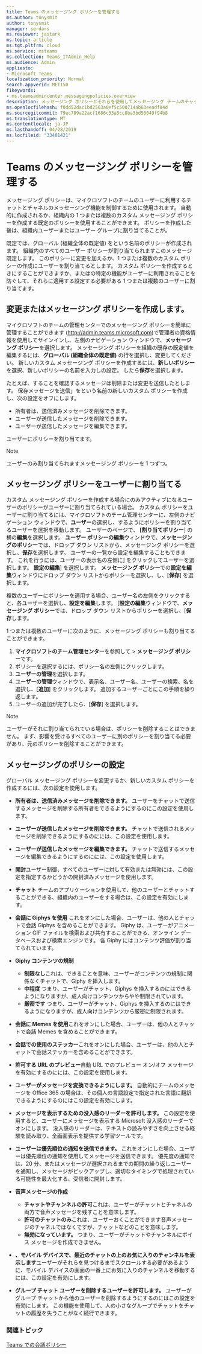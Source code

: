 ```yaml
---
title: Teams のメッセージング ポリシーを管理する
ms.author: tonysmit
author: tonysmit
manager: serdars
ms.reviewer: jastark
ms.topic: article
ms.tgt.pltfrm: cloud
ms.service: msteams
ms.collection: Teams_ITAdmin_Help
ms.audience: Admin
appliesto:
- Microsoft Teams
localization_priority: Normal
search.appverid: MET150
f1keywords:
- ms.teamsadmincenter.messagingpolicies.overview
description: メッセージング ポリシーとそれらを使用してメッセージング チームのチャットを制御する方法について説明します。
ms.openlocfilehash: f0dd52dac1bd2563a0ef5c500714ab63eeadf84d
ms.sourcegitcommit: 79ec789a22acf1686c33a5cc8ba3bd50049f94b8
ms.translationtype: MT
ms.contentlocale: ja-JP
ms.lasthandoff: 04/28/2019
ms.locfileid: "33401421"
---
```

# <a name="manage-messaging-policies-in-teams"></a>Teams のメッセージング ポリシーを管理する

<!--- Add zone marker here--->

メッセージング ポリシーは、マイクロソフトのチームのユーザーに利用するチャットとチャネルのメッセージング機能を制御するために使用されます。 自動的に作成されるか、組織内の 1 つまたは複数のカスタム メッセージング ポリシーを作成する既定のポリシーを使用することができます。 ポリシーを作成した後は、組織内ユーザーまたはユーザー グループに割り当てることが。

既定では、グローバル (組織全体の既定値) をという名前のポリシーが作成されます。 組織内のすべてのユーザー ポリシーが割り当てられますこのメッセージ既定します。 このポリシーに変更を加えるか、1 つまたは複数のカスタム ポリシーの作成にユーザーを割り当てるとします。 カスタム ポリシーを作成するときにすることができますか、またはの特定の機能がユーザーに利用されることを防ぐして、それらに適用する設定する必要がある 1 つまたは複数のユーザーに割り当てます。 

## <a name="change-or-create-a-messaging-policy"></a>変更またはメッセージング ポリシーを作成します。

マイクロソフトのチームの管理センターでのメッセージング ポリシーを簡単に管理することができます (http://admin.teams.microsoft.com)で管理者の資格情報を使用してサインインし、左側のナビゲーション ウィンドウで、**メッセージング ポリシー**を選択します。 メッセージング ポリシーを組織の既存の既定値を編集するには、**グローバル (組織全体の既定値)** の行を選択し、変更してください。 新しいカスタム メッセージング ポリシーを作成するには、**新しいポリシー**を選択、新しいポリシーの名前を入力しの設定。 したら**保存**を選択します。

たとえば、することを確認するメッセージは削除または変更を送信したとします。 保存メッセージを送信」をという名前の新しいカスタム ポリシーを作成し、次の設定をオフにします。

- 所有者は、送信済みメッセージを削除できます。
- ユーザーが送信したメッセージを削除できます。
- ユーザーが送信したメッセージを編集できます。

ユーザーにポリシーを割り当てます。

> [!NOTE] 
> ユーザーのみ割り当てられますメッセージング ポリシーを 1 つずつ。
 
## <a name="assign-a-messaging-policy-to-a-user"></a>メッセージング ポリシーをユーザーに割り当てる

カスタム メッセージング ポリシーを作成する場合にのみアクティブになるユーザーのポリシーがユーザーに割り当てられている場合。 カスタム ポリシーをユーザーに割り当てるには、マイクロソフトのチーム管理センターに、左側のナビゲーション ウィンドウで、**ユーザー**の選択し、するようにポリシーを割り当てるユーザーを選択を移動します。 ユーザーのページで、 **[割り当てポリシー**] の横の**編集**を選択します。 **ユーザー ポリシーの編集**ウィンドウで、**メッセージングのポリシー**では、ドロップ ダウン リストから、メッセージング ポリシーを選択し、**保存**を選択します。 ユーザーの一覧から設定を編集することもできます。 これを行うには、ユーザーの表示名の左側に] をクリックしてユーザーを選択します。 **設定の編集**] を選択します。 **メッセージング ポリシー**での**設定を編集**ウィンドウにドロップ ダウン リストからポリシーを選択し、し、[**保存**] を選択します。

複数のユーザーにポリシーを適用する場合、ユーザー名の左側をクリックすると、各ユーザーを選択し、**設定を編集**します。 [**設定の編集**ウィンドウで、**メッセージング ポリシー**では、ドロップ ダウン リストからポリシーを選択し、[**保存**します。

1 つまたは複数のユーザーに次のように、メッセージング ポリシーも割り当てることができます。

1. **マイクロソフトのチーム管理センター**を参照して > **メッセージング ポリシー**です。
2. ポリシーを選択するには、ポリシー名の左側にクリックします。
3. **ユーザーの管理**を選択します。
4. **ユーザーの管理**ウィンドウで、表示名、ユーザー名、ユーザーの検索、名を選択し、[**追加**] をクリックします。 追加するユーザーごとにこの手順を繰り返します。
5. ユーザーの追加が完了したら、[**保存**] を選択します。

> [!NOTE]
> ユーザーがそれに割り当てられている場合は、ポリシーを削除することはできません。 まず、影響を受けるすべてのユーザーに別のポリシーを割り当てる必要があり、元のポリシーを削除することができます。

<!--- End zone marker here--->

## <a name="messaging-policy-settings"></a>メッセージングのポリシーの設定

グローバル メッセージング ポリシーを変更するか、新しいカスタム ポリシーを作成するには、次の設定を使用します。

- **所有者は、送信済みメッセージを削除できます。** ユーザーをチャットで送信するメッセージを削除する所有者をできるようにするのにこの設定を使用します。
- **ユーザーが送信したメッセージを削除できます。** チャットで送信されるメッセージを削除できるようにするのにには、この設定を使用します。
- **ユーザーが送信したメッセージを編集できます。** チャットで送信するメッセージを編集できるようにするのにには、この設定を使用します。
- **開封**ユーザー制御、すべてのユーザーに対して有効または無効には、この設定を指定するかどうかの開封済みメッセージを使用します。
<a name="bkchat"> </a>

- **チャット** チームのアプリケーションを使用して、他のユーザーとチャットすることができる、組織内のユーザーをする場合は、この設定を有効にします。
- **会話に Giphys を使用** これをオンにした場合、ユーザーは、他の人とチャットで会話 Giphys を含めることができます。 Giphy は、ユーザーがアニメーション GIF ファイルを検索および共有することができる、オンライン データベースおよび検索エンジンです。 各 Giphy にはコンテンツ評価が割り当てられています。
- **Giphy コンテンツの規制** 
    - **制限なし**これは、できることを意味、ユーザーがコンテンツの規制に関係なくチャットで、Giphy を挿入します。
    - **中程度** つまり、ユーザーがチャット、Giphys を挿入するのにはできるようになりますが、成人向けコンテンツからやや制限されています。
    - **厳密です** つまり、ユーザーがチャット、Giphys を挿入するのにはできるようになりますが、成人向けコンテンツから厳密に制限されます。
- **会話に Memes を使用**これをオンにした場合、ユーザーは、他の人とチャットで会話 Memes を含めることができます。 
- **会話での使用のステッカー**これをオンにした場合、ユーザーは、他の人とチャットで会話ステッカーを含めることができます。
- **許可する URL のプレビュー**自動 URL でのプレビュー オン/オフ メッセージを有効にするのにには、この設定を使用します。
- **ユーザーがメッセージを変換できるようにします。** 自動的にチームのメッセージを Office 365 の場合は、その個人の言語設定で指定された言語に翻訳できるようにするのにはこの設定を有効にします。
- **メッセージを表示するための没入感のリーダーを許可します。** この設定を使用すると、ユーザーにメッセージを表示する Microsoft 没入感のリーダーでオンにします。 没入感のリーダーは、テキストの読みやすさを向上させる経験を読み取り、全画面表示を提供する学習ツールです。
- **ユーザーは優先順位の通知を送信できます。** これをオンにした場合、ユーザーは優先順位の通知を使用してメッセージを送信できます。 優先度の通知では、20 分、またはメッセージが選択されるまでの期間の繰り返しユーザーを通知し、メッセージがピックアップし、適切なタイミングで処理されている可能性を最大化する、受信者に開封します。
- **音声メッセージの作成** 
    - **チャットやチャンネルの許可**これは、ユーザーがチャットとチャネルの両方で音声メッセージを残すことを意味します。
    - **許可のチャットのみ**これは、ユーザーおくことができます音声メッセージのチャネルではなくですが、チャットなどのことを意味します。
    - **無効になっています。** つまり、ユーザーがチャットやチャンネルにボイス メッセージを作成できません。  
- **、モバイル デバイスで、最近のチャットの上のお気に入りのチャンネルを表示します**ユーザーがそれらを見つけるまでスクロールする必要があるように、モバイル デバイスの画面の一番上にお気に入りのチャンネルを移動するには、この設定を有効にします。 
- **グループ チャット ユーザーを削除するユーザーを許可します。** ユーザーがグループ チャットから他のユーザーを削除するようにするのにはこの設定を有効にします。 この機能を使用して、人の小さなグループでチャットをチャットの履歴を失うことがなく続行できます。

### <a name="related-topics"></a>関連トピック
[Teams での会議ポリシー](meeting-policies-in-teams.md)
